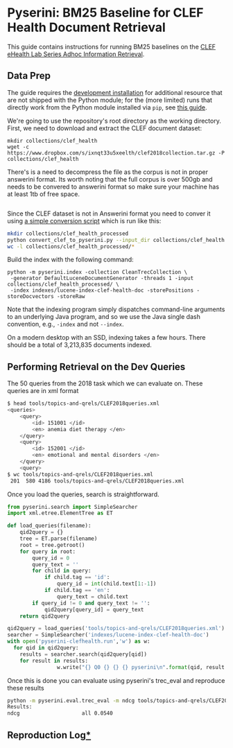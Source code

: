 # Pyserini: BM25 Baseline for CLEF Health Document Retrieval

This guide contains instructions for running BM25 baselines on the [CLEF eHealth Lab Series Adhoc Information Retrieval](https://clefehealth.imag.fr/?page_id=610).

## Data Prep

The guide requires the [development installation](https://github.com/castorini/pyserini/#development-installation) for additional resource that are not shipped with the Python module; for the (more limited) runs that directly work from the Python module installed via `pip`, see [this guide](pypi-reproduction.md).

We're going to use the repository's root directory as the working directory.
First, we need to download and extract the CLEF document dataset:

```
mkdir collections/clef_health
wget -c https://www.dropbox.com/s/ixnqt33u5xeelth/clef2018collection.tar.gz -P collections/clef_health
```

There's is a need to decompress the file as the corpus is not in proper answerini format. Its worth noting that the full corpus is over 500gb and needs to be convered to answerini format so make sure your machine has at least 1tb of free space.
```bash

```
Since the CLEF dataset is not in Answerini format you need to conver it using [a simple conversion script](https://github.com/spacemanidol/pyserini/blob/master/scripts/convert_clef_to_pyserini.py) which is run like this:
```bash
mkdir collections/clef_health_processed 
python convert_clef_to_pyserini.py --input_dir collections/clef_health --output_dir collections/clef_health_processed
wc -l collections/clef_health_processed/*
```

Build the index with the following command:

```
python -m pyserini.index -collection CleanTrecCollection \
 -generator DefaultLuceneDocumentGenerator -threads 1 -input collections/clef_health_processed/ \
 -index indexes/lucene-index-clef-health-doc -storePositions -storeDocvectors -storeRaw
```

Note that the indexing program simply dispatches command-line arguments to an underlying Java program, and so we use the Java single dash convention, e.g., `-index` and not `--index`.

On a modern desktop with an SSD, indexing takes a few hours.
There should be a total of 3,213,835 documents indexed.

## Performing Retrieval on the Dev Queries

The 50 queries from the 2018 task which we can evaluate on. These queries are in xml format

```bash
$ head tools/topics-and-qrels/CLEF2018queries.xml 
<queries>
	<query>
		<id> 151001 </id>
		<en> anemia diet therapy </en>
	</query>
	<query>
		<id> 152001 </id>
		<en> emotional and mental disorders </en>
	</query>
	<query>
$ wc tools/topics-and-qrels/CLEF2018queries.xml 
 201  580 4186 tools/topics-and-qrels/CLEF2018queries.xml
```

Once you load the queries, search is straightforward.
```python
from pyserini.search import SimpleSearcher
import xml.etree.ElementTree as ET

def load_queries(filename):
    qid2query = {}
    tree = ET.parse(filename)
    root = tree.getroot()
    for query in root:
        query_id = 0
        query_text = ''
        for child in query:
            if child.tag == 'id':
                query_id = int(child.text[1:-1])
            if child.tag == 'en':
                query_text = child.text
        if query_id != 0 and query_text != '':
            qid2query[query_id] = query_text
    return qid2query

qid2query = load_queries('tools/topics-and-qrels/CLEF2018queries.xml')
searcher = SimpleSearcher('indexes/lucene-index-clef-health-doc')
with open('pyserini-clefhealth.run','w') as w:
  for qid in qid2query:
    results = searcher.search(qid2query[qid])
    for result in results:
                w.write("{} Q0 {} {} {} pyserini\n".format(qid, result.docid, i, result.score))
```

Once this is done you can evaluate using pyserini's trec_eval and reproduce these results
```bash
python -m pyserini.eval.trec_eval -m ndcg tools/topics-and-qrels/CLEF2018_qtrust_20180914.txt test.run 
Results:
ndcg                  	all	0.0540
```

## Reproduction Log[*](reproducibility.md)
